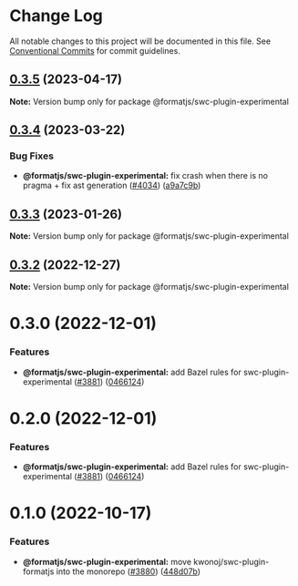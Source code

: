 # Change Log

All notable changes to this project will be documented in this file.
See [Conventional Commits](https://conventionalcommits.org) for commit guidelines.

## [0.3.5](https://github.com/formatjs/formatjs/compare/@formatjs/swc-plugin-experimental@0.3.4...@formatjs/swc-plugin-experimental@0.3.5) (2023-04-17)

**Note:** Version bump only for package @formatjs/swc-plugin-experimental

## [0.3.4](https://github.com/formatjs/formatjs/compare/@formatjs/swc-plugin-experimental@0.3.3...@formatjs/swc-plugin-experimental@0.3.4) (2023-03-22)

### Bug Fixes

* **@formatjs/swc-plugin-experimental:** fix crash when there is no pragma + fix ast generation ([#4034](https://github.com/formatjs/formatjs/issues/4034)) ([a9a7c9b](https://github.com/formatjs/formatjs/commit/a9a7c9be3d1fe5e61391a8f0707a7d050835766c))

## [0.3.3](https://github.com/formatjs/formatjs/compare/@formatjs/swc-plugin-experimental@0.3.2...@formatjs/swc-plugin-experimental@0.3.3) (2023-01-26)

**Note:** Version bump only for package @formatjs/swc-plugin-experimental

## [0.3.2](https://github.com/formatjs/formatjs/compare/@formatjs/swc-plugin-experimental@0.3.0...@formatjs/swc-plugin-experimental@0.3.2) (2022-12-27)

**Note:** Version bump only for package @formatjs/swc-plugin-experimental

# 0.3.0 (2022-12-01)

### Features

* **@formatjs/swc-plugin-experimental:** add Bazel rules for swc-plugin-experimental ([#3881](https://github.com/formatjs/formatjs/issues/3881)) ([0466124](https://github.com/formatjs/formatjs/commit/0466124aebbbde20b70d26ff3cababb5ab16880b))

# 0.2.0 (2022-12-01)

### Features

* **@formatjs/swc-plugin-experimental:** add Bazel rules for swc-plugin-experimental ([#3881](https://github.com/formatjs/formatjs/issues/3881)) ([0466124](https://github.com/formatjs/formatjs/commit/0466124aebbbde20b70d26ff3cababb5ab16880b))

# 0.1.0 (2022-10-17)

### Features

* **@formatjs/swc-plugin-experimental:** move kwonoj/swc-plugin-formatjs into the monorepo ([#3880](https://github.com/formatjs/formatjs/pull/3880)) ([448d07b](https://github.com/formatjs/formatjs/commit/448d07bf9398acc34b12752e3507f0a1e6739a83))
